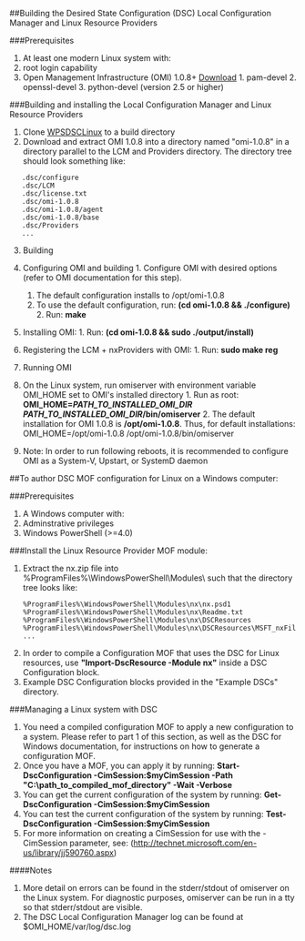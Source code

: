 ##Building the Desired State Configuration (DSC) Local Configuration Manager and Linux Resource Providers

###Prerequisites
1. At least one modern Linux system with:
  1. root login capability
  3. Open Management Infrastructure (OMI) 1.0.8+ [Download](https://collaboration.opengroup.org/omi/documents/30532/omi-1.0.8.tar.gz)
    1. pam-devel
    2. openssl-devel
    3. python-devel (version 2.5 or higher)


###Building and installing the Local Configuration Manager and Linux Resource Providers

1. Clone [WPSDSCLinux](https://github.com/MSFTOSSMgmt/WPSDSCLinux.git) to a build directory
2. Download and extract OMI 1.0.8 into a directory named "omi-1.0.8" in a directory parallel to the LCM and Providers directory.  The directory tree should look something like:
```
   .dsc/configure
   .dsc/LCM
   .dsc/license.txt
   .dsc/omi-1.0.8
   .dsc/omi-1.0.8/agent
   .dsc/omi-1.0.8/base
   .dsc/Providers
   ...
```
3. Building
  1. Configuring OMI and building
    1. Configure OMI with desired options (refer to OMI documentation for this step).
      1. The default configuration installs to /opt/omi-1.0.8
      2. To use the default configuration, run: **(cd omi-1.0.8 && ./configure)**
    2. Run: **make**
  2. Installing OMI:
    1. Run: **(cd omi-1.0.8 && sudo ./output/install)**
  3. Registering the LCM + nxProviders with OMI:
    1. Run: **sudo make reg**

4. Running OMI
  1. On the Linux system, run omiserver with environment variable OMI_HOME set to OMI's installed directory
    1. Run as root: **OMI_HOME=*PATH_TO_INSTALLED_OMI_DIR* *PATH_TO_INSTALLED_OMI_DIR*/bin/omiserver**
    2. The default installation for OMI 1.0.8 is **/opt/omi-1.0.8**.  Thus, for default installations:
            OMI_HOME=/opt/omi-1.0.8 /opt/omi-1.0.8/bin/omiserver
  2. Note: In order to run following reboots, it is recommended to configure OMI as a System-V, Upstart, or SystemD daemon 


##To author DSC MOF configuration for Linux on a Windows computer:

###Prerequisites

1. A Windows computer with:
  1. Adminstrative privileges
  2. Windows PowerShell (>=4.0)


###Install the Linux Resource Provider MOF module:
  1. Extract the nx.zip file into %ProgramFiles%\WindowsPowerShell\Modules\ such that the directory tree looks like:
      ```
      %ProgramFiles%\WindowsPowerShell\Modules\nx\nx.psd1
      %ProgramFiles%\WindowsPowerShell\Modules\nx\Readme.txt
      %ProgramFiles%\WindowsPowerShell\Modules\nx\DSCResources
      %ProgramFiles%\WindowsPowerShell\Modules\nx\DSCResources\MSFT_nxFileResource
      ...
      ```
  2. In order to compile a Configuration MOF that uses the DSC for Linux resources, use **"Import-DscResource -Module nx"** inside a DSC Configuration block.
  3. Example DSC Configuration blocks provided in the "Example DSCs" directory.
  
###Managing a Linux system with DSC
  1. You need a compiled configuration MOF to apply a new configuration to a system.  Please refer to part 1 of this section, as well as the DSC for Windows documentation, for instructions on how to generate a configuration MOF.
  2. Once you have a MOF, you can apply it by running:
        **Start-DscConfiguration -CimSession:$myCimSession -Path "C:\path_to_compiled_mof_directory\" -Wait -Verbose**
  3. You can get the current configuration of the system by running:
        **Get-DscConfiguration -CimSession:$myCimSession**
  4. You can test the current configuration of the system by running:
        **Test-DscConfiguration -CimSession:$myCimSession**
  5. For more information on creating a CimSession for use with the -CimSession parameter, see: (http://technet.microsoft.com/en-us/library/jj590760.aspx)

####Notes
  1. More detail on errors can be found in the stderr/stdout of omiserver on the Linux system. For diagnostic purposes, omiserver can be run in a tty so that stderr/stdout are visible.
  2. The DSC Local Configuration Manager log can be found at $OMI_HOME/var/log/dsc.log